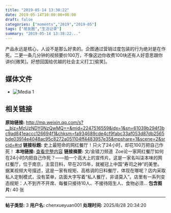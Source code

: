 ```yaml
---
title: "2019-05-14 13:38:22"
date: 2019-05-14T10:00:00+08:00
draft: false
categories: ["moments","2019","2019-05"]
tags: ["朋友圈","生活记录"]
summary: "2019-05-14 13:38:22..."
---
```


产品永远是核心，人设不是那么好卖的。企图通过营销过度包装的行为绝对是在作死。二更一条几分钟的视频要价100万，不像这边你收费100块还有人好意思跟你讲价[微笑]。好想回国给优越的社会主义打工[偷笑]。

## 媒体文件

- ![Media 1](/Moments/photos/2019-05-14/201905141338220.jpg)

## 相关链接

**原始链接:** http://mp.weixin.qq.com/s?__biz=MzUzNDY0NzQwMQ==&mid=2247516559&idx=1&sn=61039b294f3bc9ad841eaccc126694f1&chksm=fa934689cde4cf9fabc33af053d87db2565bde03914e4048ac95c8272a051104ff4483957e35&mpshare=1&scene=2&srcid=#rd
**链接标题:** 史上最短命的网红餐厅！只火了24小时，却花100万把自己作死！
**本地链接:** [查看完整内容](/link_content/2019/05/2019-05-14/link_content/)
**链接摘要:** 文/金错刀频道  Zoe论一家网红餐厅如何在24小时内把自己作死？——拍一个高大上的宣传片。这是一家名叫柒本味的网红餐厅，位于南京，主营日料，早在2015年，就被冠上中国“寿司之神”的美誉。据某视频大号描述，这是一家有规矩、高格调的日料餐厅，体现在哪呢？店内采取私人定制模式，没有菜单，店面大字写着“私人餐厅，非请莫入”。店里有一系列变态规矩：人不到齐不开席、每餐只接待10人、不接待陌生人、食物必须...
**包含图片:** 40 张

---

**帖子类型:** 3
**用户名:** chenxueyuan001
**处理时间:** 2025/8/28 20:34:20